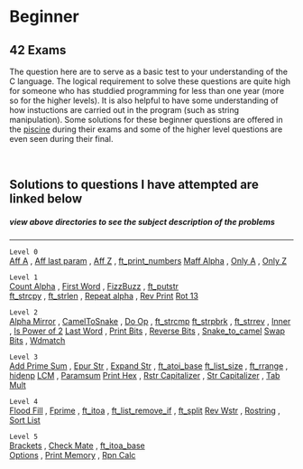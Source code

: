 # Beginner
## 42 Exams

The question here are to serve as a basic test to your understanding of the C language. The logical requirement to solve these questions are quite high for someone who has studdied programming for less than one year (more so for the higher levels). It is also helpful to have some understanding of how instuctions are carried out in the program (such as string manipulation). Some solutions for these beginner questions are offered in the [piscine] during their exams and some of the higher level questions are even seen during their final.  

<br>

## Solutions to questions I have attempted are linked below  
##### view above directories to see the subject description of the problems
---

`Level 0`  
[Aff A] , [Aff last param] , [Aff Z] , [ft_print_numbers]
[Maff Alpha] , [Only A] , [Only Z]  

`Level 1`  
[Count Alpha] , [First Word] , [FizzBuzz] , [ft_putstr]  
[ft_strcpy] , [ft_strlen] , [Repeat alpha] , [Rev Print]
[Rot 13]  

`Level 2`  
[Alpha Mirror] , [CamelToSnake] , [Do Op] , [ft_strcmp]
[ft_strpbrk] , [ft_strrev] , [Inner] , [Is Power of 2]
[Last Word] , [Print Bits] , [Reverse Bits] , [Snake_to_camel]
[Swap Bits] , [Wdmatch]  

`Level 3`  
[Add Prime Sum] , [Epur Str] , [Expand Str] , [ft_atoi_base]
[ft_list_size] , [ft_rrange] , [hidenp]  [LCM] , [Paramsum]
[Print Hex] , [Rstr Capitalizer] , [Str Capitalizer] , [Tab Mult]  

`Level 4`  
[Flood Fill] , [Fprime] , [ft_itoa] , [ft_list_remove_if] , [ft_split]
[Rev Wstr] , [Rostring] , [Sort List]  

`Level 5`  
[Brackets] , [Check Mate] , [ft_itoa_base]  
[Options] , [Print Memory] , [Rpn Calc]  


[piscine]: https://www.42.us.org/program/piscine/ "Piss-een"  
[Aff A]: https://github.com/rpeepz/42-Exams/blob/master/Beginner/0-aff_a/aff_a_05:21:19.c "aff z"  
[Aff last param]: https://github.com/rpeepz/42-Exams/blob/master/Beginner/0-aff_last_param/aff_last_param_08:06:19.c "param"  
[Aff Z]: https://github.com/rpeepz/42-Exams/blob/master/Beginner/0-aff_z/aff_z_08:27:19.c "aff"  
[ft_print_numbers]: https://github.com/rpeepz/42-Exams/blob/master/Beginner/0-ft_print_numbers/ft_print_numbers_05:07:19.c "nums"  
[Maff Alpha]: https://github.com/rpeepz/42-Exams/blob/master/Beginner/0-maff_alpha/maff_alpha_02:14:19.c "heh heh"  
[Only A]: https://github.com/rpeepz/42-Exams/blob/master/Beginner/0-only_a/only_a_09:03:19.c "only"  
[Only Z]: https://github.com/rpeepz/42-Exams/blob/master/Beginner/0-only_z/only_z_06:18:19.c "z"  
[Count Alpha]: https://github.com/rpeepz/42-Exams/tree/master/Beginner/1-count_alpha "count"  
[First Word]: https://github.com/rpeepz/42-Exams/blob/master/Beginner/1-first_word/first_word_08:27:19.c "first"  
[FizzBuzz]: https://github.com/rpeepz/42-Exams/blob/master/Beginner/1-fizzbuzz/fizzbuzz_08:06:19.c "fizzbuzz"  
[ft_putstr]: https://github.com/rpeepz/42-Exams/blob/master/Beginner/1-ft_putstr/ft_putstr_07:09:19.c "day one"  
[ft_strcpy]: https://github.com/rpeepz/42-Exams/blob/master/Beginner/1-ft_strcpy/ft_strcpy_09:03:19.c "copy"  
[ft_strlen]: https://github.com/rpeepz/42-Exams/blob/master/Beginner/1-ft_strlen/ft_strlen_05:14:19.c "len"  
[Repeat alpha]: https://github.com/rpeepz/42-Exams/blob/master/Beginner/1-repeat_alpha/repeat_alpha_04:09:19.c "repeat"  
[Rev Print]: https://github.com/rpeepz/42-Exams/blob/master/Beginner/1-rev_print/rev_print_06:04:19.c "idk"  
[Rot 13]: https://github.com/rpeepz/42-Exams/blob/master/Beginner/1-rot_13/rot_13_06:18:19.c "rotate"  
[Alpha Mirror]: https://github.com/rpeepz/42-Exams/blob/master/Beginner/2-alpha_mirror/alpha_mirror_06:04:19.c "BWAHAHA"  
[CamelToSnake]: https://github.com/rpeepz/42-Exams/blob/master/Beginner/2-camel_to_snake/camel_to_snake_07:09:19.c "camel"  
[Do Op]: https://github.com/rpeepz/42-Exams/blob/master/Beginner/2-do_op/do_op_03:05:19.c "op"  
[ft_strcmp]: https://github.com/rpeepz/42-Exams/blob/master/Beginner/2-ft_strcmp/ft_strcmp_03:19:19.c "cmp"  
[ft_strpbrk]: https://github.com/rpeepz/42-Exams/blob/master/Beginner/2-ft_strpbrk/ft_strpbrk_08:06:19.c "pbrk"  
[ft_strrev]: https://github.com/rpeepz/42-Exams/blob/master/Beginner/2-ft_strrev/ft_strrev_05:21:19.c "str rev"  
[Inner]: https://github.com/rpeepz/42-Exams/blob/master/Beginner/2-inter/inter_10:12:18.c "inner"  
[Is Power of 2]: https://github.com/rpeepz/42-Exams/tree/master/Beginner/2-is_power_of_2 " izit?"  
[Last Word]: https://github.com/rpeepz/42-Exams/blob/master/Beginner/2-last_word/last_word_08:27:19.c "last"  
[Print Bits]: https://github.com/rpeepz/42-Exams/blob/master/Beginner/2-print_bits/print_bits_04:23:19.c "barf"  
[Reverse Bits]: https://github.com/rpeepz/42-Exams/blob/master/Beginner/2-reverse_bits/reverse_bits_05:14:19.c "rev bits"  
[Snake_to_camel]: https://github.com/rpeepz/42-Exams/blob/master/Beginner/2-snake_to_camel/snake_to_camel_09:03:19.c "snake"  
[Swap Bits]: https://github.com/rpeepz/42-Exams/blob/master/Beginner/2-swap_bits/swap_bits_06:26:19.c "swap"  
[Wdmatch]: https://github.com/rpeepz/42-Exams/blob/master/Beginner/2-wdmatch/wdmatch_07:02:19.c "wdmatch"  
[Add Prime Sum]:https://github.com/rpeepz/42-Exams/tree/master/Beginner/3-add_prime_sum "need prime"  
[Epur Str]: https://github.com/rpeepz/42-Exams/blob/master/Beginner/3-epur_str/epur_str_06:18:19.c "epur"  
[Expand Str]: https://github.com/rpeepz/42-Exams/blob/master/Beginner/3-expand_str/expand_str_08:27:19.c "Xpand"  
[ft_atoi_base]: https://github.com/rpeepz/42-Exams/tree/master/Beginner/3-ft_atoi_base "atoi base"  
[ft_list_size]: https://github.com/rpeepz/42-Exams/blob/master/Beginner/3-ft_list_size/ft_list_size_09:03:19.c "size"  
[ft_rrange]: https://github.com/rpeepz/42-Exams/blob/master/Beginner/3-ft_rrange/ft_rrange_06:04:19.c "r range"  
[hidenp]: https://github.com/rpeepz/42-Exams/blob/master/Beginner/3-hidenp/hidenp_07:09:19.c "konoha"  
[LCM]: https://github.com/rpeepz/42-Exams/tree/master/Beginner/3-lcm "lcm"  
[Paramsum]: https://github.com/rpeepz/42-Exams/tree/master/Beginner/3-paramsum "paramsum"  
[Print Hex]: https://github.com/rpeepz/42-Exams/blob/master/Beginner/3-print_hex/print_hex_07:02:19.c "hex"  
[Rstr Capitalizer]: https://github.com/rpeepz/42-Exams/blob/master/Beginner/3-rstr_capitalizer/rstr_capitalizer_05:14:19.c "rcap"  
[Str Capitalizer]: https://github.com/rpeepz/42-Exams/blob/master/Beginner/3-str_capitalizer/str_capitalizer_08:06:19.c "cap"  
[Tab Mult]: https://github.com/rpeepz/42-Exams/blob/master/Beginner/3-tab_mult/tab_mult_05:21:19.c "multi"  
[Flood Fill]: https://github.com/rpeepz/42-Exams/blob/master/Beginner/4-flood_fill/flood_fill_07:09:19.c "the 80's"  
[Fprime]: https://github.com/rpeepz/42-Exams/tree/master/Beginner/4-fprime "prime"  
[ft_itoa]: https://github.com/rpeepz/42-Exams/blob/master/Beginner/4-ft_itoa/ft_itoa_09:03:19.c "itoa"  
[ft_list_remove_if]: https://github.com/rpeepz/42-Exams/tree/master/Beginner/4-ft_list_remove_if "lst if"
[ft_split]: https://github.com/rpeepz/42-Exams/blob/master/Beginner/4-ft_split/ft_split_05:14:19.c "split"  
[Rev Wstr]: https://github.com/rpeepz/42-Exams/blob/master/Beginner/4-rev_wstr/rev_wstr_08:27:19.c "wstr"  
[Rostring]: https://github.com/rpeepz/42-Exams/blob/master/Beginner/4-rostring/rostring_08:06:19.c "advanced rotate"  
[Sort List]: https://github.com/rpeepz/42-Exams/tree/master/Beginner/4-sort_list "sort list"  
[Brackets]: https://github.com/rpeepz/42-Exams/tree/master/Beginner/5-brackets "a terrible ide"  
[Check Mate]: https://github.com/rpeepz/42-Exams/tree/master/Beginner/5-check_mate "arnold schwarzenegger"  
[ft_itoa_base]: https://github.com/rpeepz/42-Exams/blob/master/Beginner/5-ft_itoa_base/ft_itoa_base_09:03:19.c "itoa base"  
[Options]: https://github.com/rpeepz/42-Exams/blob/master/Beginner/5-options/options_08:06:19.c "options"  
[Print Memory]: https://github.com/rpeepz/42-Exams/tree/master/Beginner/5-print_memory "memory"
[Rpn Calc]: https://github.com/rpeepz/42-Exams/tree/master/Beginner/5-rpn_calc "patrick"  


